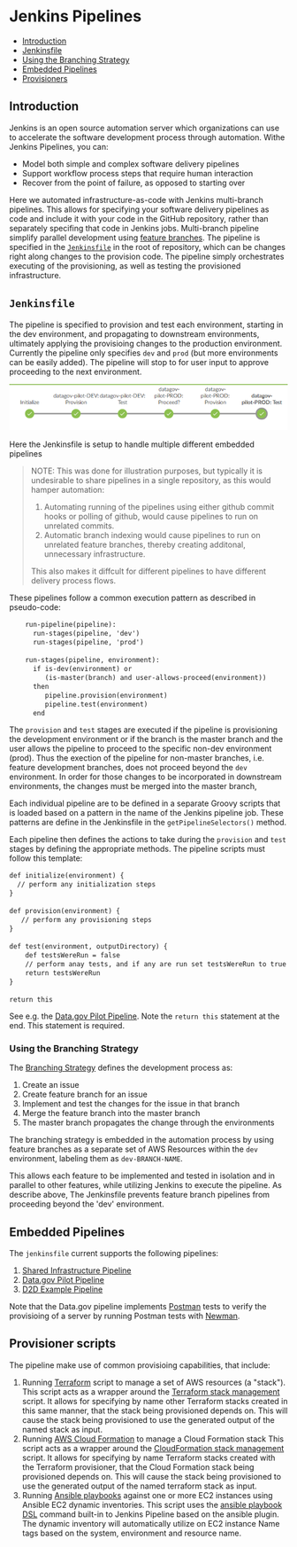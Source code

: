 # Jenkins Pipelines

+ [Introduction](#intro)
+ [Jenkinsfile](#jenkinsfile)
+ [Using the Branching Strategy](#branching)
+ [Embedded Pipelines](#pipelines)
+ [Provisioners](#provisioners)

## <a name="intro"></a>Introduction

Jenkins is an open source automation server which organizations
can use to accelerate the software development process through automation.
Withe Jenkins Pipelines, you can:

- Model both simple and complex software delivery pipelines
- Support workflow process steps that require human interaction
- Recover from the point of failure, as opposed to starting over

Here we automated infrastructure-as-code with Jenkins multi-branch
pipelines. This allows for specifying your software delivery pipelines
as code and include it with your code in the GitHub repository,
rather than separately specifing that code in Jenkins jobs.
Multi-branch pipeline simplify parallel development using
[feature branches](../InfrastructureAsCode.md/#impl-workflow).
The pipeline is specified in the [`Jenkinsfile`](#jenkinsfile)
in the root of repository, which can be changes  right along
changes to the provision code.
The pipeline simply orchestrates executing of the provisioning,
as well as testing the provisioned infrastructure.

## <a name="jenkinsfile"></a>`Jenkinsfile`

The pipeline is specified to provision and test each environment,
starting in the dev environment, and propagating to downstream
environments, ultimately applying the provisioing changes to the
production environment.
Currently the pipeline only specifies `dev` and `prod`
(but more environments can be easily added).
The pipeline will stop to for user input to approve proceeding to
the next environment.

![Example of a Jenkins Pipeline](./JenkinsPipelineExample.png)

Here the Jenkinsfile is setup to handle multiple different embedded
pipelines

> NOTE: This was done for illustration purposes, but typically it is
> undesirable to share pipelines in a single repository, as this would
> hamper automation:
>
>    1. Automating running of the pipelines using either github commit
>       hooks or polling of github, would cause pipelines to run on
>       unrelated commits.
>    2. Automatic branch indexing would cause pipelines to run on
>       unrelated feature branches, thereby creating additonal,
>       unnecessary infrastructure.
>
> This also makes it diffcult for different pipelines to have different
> delivery process flows.


These pipelines follow a common execution pattern as described in pseudo-code:

```
    run-pipeline(pipeline):
      run-stages(pipeline, 'dev')
      run-stages(pipeline, 'prod')

    run-stages(pipeline, environment):
      if is-dev(environment) or
         (is-master(branch) and user-allows-proceed(environment))
      then
         pipeline.provision(environment)
         pipeline.test(environment)
      end

```

The `provision` and `test` stages are executed if the pipeline is
provisioning the development environment or
if the branch is the master branch and the user allows the pipeline
to proceed to the specific non-dev environment (prod).
Thus the exection of the pipeline for non-master branches, i.e. feature
development branches, does not proceed beyond the `dev` environment.
In order for those changes to be incorporated in downstream environments,
the changes must be merged into the master branch,

Each individual pipeline are to be defined in a separate Groovy scripts
that is loaded based on a pattern in the name of the Jenkins pipeline
job. These patterns are define in the Jenkinsfile in the
`getPipelineSelectors()` method.

Each pipeline then defines the actions to take during the `provision`
and `test` stages by defining the appropriate methods.
The pipeline scripts must follow this template:

```
def initialize(environment) {
  // perform any initialization steps
}

def provision(environment) {
   // perform any provisioning steps
}

def test(environment, outputDirectory) {
    def testsWereRun = false
    // perform anay tests, and if any are run set testsWereRun to true
    return testsWereRun
}

return this
```

See e.g. the [Data.gov Pilot Pipeline](./pipeline/datagov-pilot.groovy).
Note the `return this` statement at the end. This statement is required.

### <a name="branching"></a>Using the Branching Strategy

The [Branching Strategy](../InfrastructureAsCode.md/#impl-workflow)
defines the development process as:
1. Create an issue
2. Create feature branch for an issue
3. Implement and test the changes for the issue in that branch
4. Merge the feature branch into the master branch
5. The master branch propagates the change through the environments

The branching strategy is embedded in the automation process by using
feature branches as a separate set of AWS Resources within the `dev`
environment, labeling them as `dev-BRANCH-NAME`.

This allows each feature to be implemented and tested in isolation and
in parallel to other features, while utilizing Jenkins to execute the
pipeline.
As describe above, The Jenkinsfile prevents feature branch pipelines
from proceeding beyond the 'dev' environment.


## <a name="pipelines"></a>Embedded Pipelines

The `jenkinsfile` current supports the following pipelines:

1. [Shared Infrastructure Pipeline](./pipeline/shared-infrastructure.groovy)
2. [Data.gov Pilot Pipeline](./pipeline/datagov-pilot.groovy)
3. [D2D Example Pipeline](./pipeline/d2d.groovy)

Note that the Data.gov pipeline implements
[Postman](https://www.getpostman.com/docs/) tests to verify
the provisioing of a server by running Postman tests with
[Newman](https://www.npmjs.com/package/newman).


## <a name="provisoners"></a>Provisioner scripts

The pipeline make use of common provisioing capabilities, that include:

1. Running [Terraform](provisioner/terraform.groovy) script to manage
   a set of AWS resources (a "stack").
   This script acts as a wrapper around the
   [Terraform stack management](../terraform/bin/README.md) script.
   It allows for specifying by name other Terraform stacks created in
   this same manner, that the stack being provisioned depends on.
   This will cause the stack being provisioned to use the generated
   output of the named stack as input.
2. Running [AWS Cloud Formation](provisioner/cloud-formation.groovy)
   to manage a Cloud Formation stack
   This script acts as a wrapper around the
   [CloudFormation stack management](../cloud-formation/bin/README.md)
   script.
   It allows for specifying by name Terraform stacks created with the
   Terraform provisioner, that the Cloud Formation stack being
   provisioned depends on.
   This will cause the stack being provisioned to use the generated
   output of the named terraform stack as input.
3. Running [Ansible playbooks](provisioner/playbook.groovy) against one
   or more EC2 instances using Ansible EC2 dynamic inventories.
   This script uses the [ansible playbook DSL](https://github.com/jenkinsci/ansible-plugin)
   command built-in to Jenkins Pipeline based on the ansible plugin.
   The dynamic inventory will automatically utilize on EC2 instance
   Name tags based on the system, environment and resource name.
